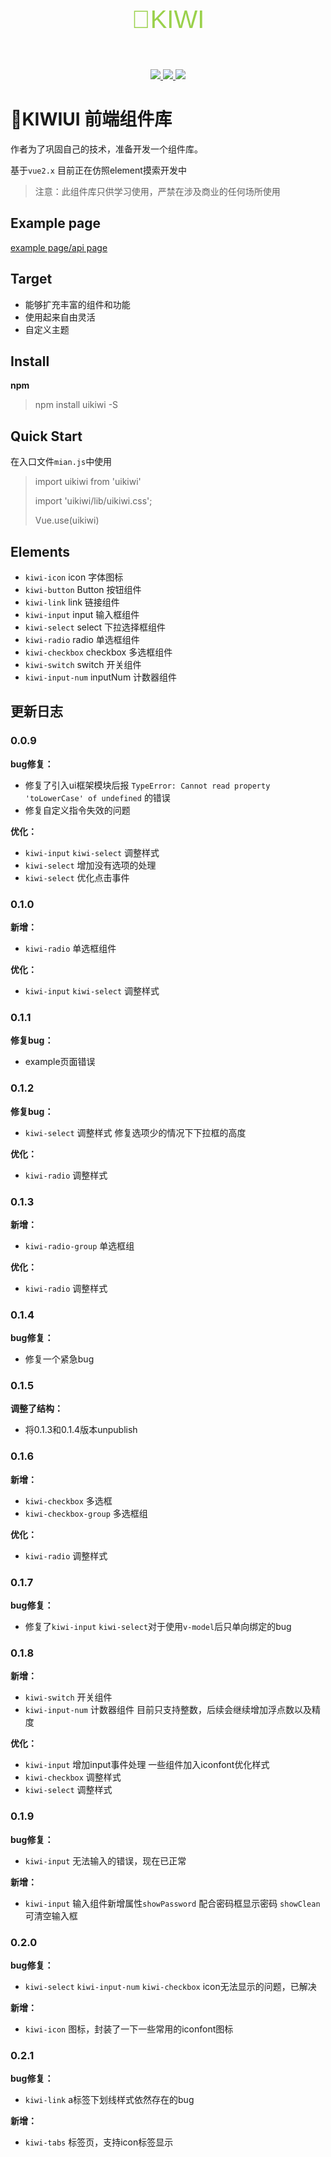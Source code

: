 <p align="center" 
  style="
  line-height: 80px;
  font-size: 40px;
  font-family: 'Franklin Gothic Medium', 'Arial Narrow', Arial, sans-serif;
  color: #9AD14B;">
  🥝KIWI
</p>

<p align="center">
  <a href="https://www.npmjs.com/package/uikiwi">
    <img src="https://img.shields.io/badge/npm-0.2.1-green">
  </a>
  <a href="https://github.com/Iceseas/kiwiui">
    <img src="https://img.shields.io/badge/coverage-20%25-blue">
  </a>
  <a href="https://Iceseas.github.io">
    <img src="https://img.shields.io/badge/view-example-brightgreen">
  </a>
</p>

# 🥝KIWIUI 前端组件库

作者为了巩固自己的技术，准备开发一个组件库。

基于`vue2.x` 目前正在仿照element摸索开发中

> 注意：此组件库只供学习使用，严禁在涉及商业的任何场所使用

## Example page
[example page/api page](https://Iceseas.github.io)
  
## Target
  + 能够扩充丰富的组件和功能
  + 使用起来自由灵活
  + 自定义主题

## Install
**npm**

> npm install uikiwi -S

## Quick Start
在入口文件`mian.js`中使用
> import uikiwi from 'uikiwi'
> 
> import 'uikiwi/lib/uikiwi.css';
> 
> Vue.use(uikiwi)


## Elements
+ `kiwi-icon` icon 字体图标
+ `kiwi-button` Button 按钮组件
+ `kiwi-link` link 链接组件
+ `kiwi-input` input 输入框组件
+ `kiwi-select` select 下拉选择框组件
+ `kiwi-radio` radio 单选框组件
+ `kiwi-checkbox` checkbox 多选框组件
+ `kiwi-switch` switch 开关组件
+ `kiwi-input-num` inputNum 计数器组件

## 更新日志
### 0.0.9
**bug修复：**
+ 修复了引入ui框架模块后报 `TypeError: Cannot read property 'toLowerCase' of undefined` 的错误
+ 修复自定义指令失效的问题

**优化：**
+ `kiwi-input` `kiwi-select` 调整样式
+ `kiwi-select` 增加没有选项的处理
+ `kiwi-select` 优化点击事件

### 0.1.0
**新增：**
+ `kiwi-radio` 单选框组件

**优化：**
+ `kiwi-input` `kiwi-select` 调整样式

### 0.1.1
**修复bug：**
+ example页面错误

### 0.1.2
**修复bug：**
+ `kiwi-select` 调整样式 修复选项少的情况下下拉框的高度
  
**优化：**
+ `kiwi-radio` 调整样式

### 0.1.3
**新增：**
+ `kiwi-radio-group` 单选框组
  
**优化：**
+ `kiwi-radio` 调整样式

### 0.1.4
**bug修复：**
+ 修复一个紧急bug

### 0.1.5
**调整了结构：**
+ 将0.1.3和0.1.4版本unpublish

### 0.1.6
**新增：**
+ `kiwi-checkbox` 多选框
+ `kiwi-checkbox-group` 多选框组
  
**优化：**
+ `kiwi-radio` 调整样式

### 0.1.7
**bug修复：**
+ 修复了`kiwi-input` `kiwi-select`对于使用`v-model`后只单向绑定的bug

### 0.1.8
**新增：**
+ `kiwi-switch` 开关组件
+ `kiwi-input-num` 计数器组件  目前只支持整数，后续会继续增加浮点数以及精度

**优化：**
+ `kiwi-input` 增加input事件处理
一些组件加入iconfont优化样式
+ `kiwi-checkbox` 调整样式
+ `kiwi-select` 调整样式

### 0.1.9
**bug修复：**
+ `kiwi-input` 无法输入的错误，现在已正常

**新增：**
+ `kiwi-input` 输入组件新增属性`showPassword` 配合密码框显示密码 `showClean` 可清空输入框

### 0.2.0
**bug修复：**
+ `kiwi-select` `kiwi-input-num` `kiwi-checkbox` icon无法显示的问题，已解决

**新增：**
+ `kiwi-icon` 图标，封装了一下一些常用的iconfont图标

### 0.2.1
**bug修复：**
+ `kiwi-link` a标签下划线样式依然存在的bug

**新增：**
+ `kiwi-tabs` 标签页，支持icon标签显示